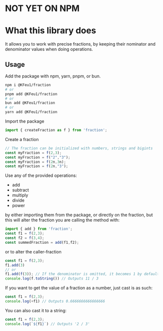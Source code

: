 # **NOT YET ON NPM**

# What this library does
It allows you to work with precise fractions, by keeping their nominator and denominator values when doing operations.

## Usage

Add the package with npm, yarn, pnpm, or bun.
```bash
npm i @KFeu1/fraction
# or
pnpm add @KFeu1/fraction
# or
bun add @KFeu1/fraction
# or
yarn add @KFeu1/fraction
```

Import the package
```ts
import { createFraction as f } from 'fraction';
```

Create a fraction
```ts
// The fraction can be initialized with numbers, strings and bigints
const myFraction = f(2,3);
const myFraction = f("2","3");
const myFraction = f(2n,3n);
const myFraction = f(2n,"3");
```

Use any of the provided operations:
- add
- subtract
- multiply
- divide
- power

by either importing them from the package, or directly on the fraction, but this will alter the fraction you are calling the method with:

```ts
import { add } from 'fraction';
const f1 = f(2,3);
const f2 = f(3,4);
const summedFraction = add(f1,f2);
```

or to alter the caller-fraction
```ts
const f1 = f(2,3);
f1.add(3)
// or
f1.add(f(3)); // If the denominator is omitted, it becomes 1 by default.
console.log(f.toString()) // Outputs 11 / 3
```

If you want to get the value of a fraction as a number, just cast is as such:

```ts
const f1 = f(2,3);
console.log(+f1) // Outputs 0.6666666666666666
```

You can also cast it to a string:

```ts
const f1 = f(2,3);
console.log(`${f1}`) // Outputs '2 / 3'
```

